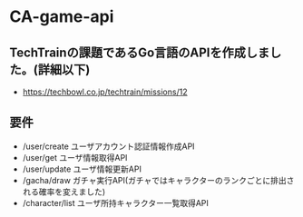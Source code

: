 # CA-game-api

## TechTrainの課題であるGo言語のAPIを作成しました。(詳細以下)
- https://techbowl.co.jp/techtrain/missions/12

## 要件
- /user/create ユーザアカウント認証情報作成API
- /user/get ユーザ情報取得API
- /user/update ユーザ情報更新API
- /gacha/draw ガチャ実行API(ガチャではキャラクターのランクごとに排出される確率を変えました)
- /character/list ユーザ所持キャラクター一覧取得API
